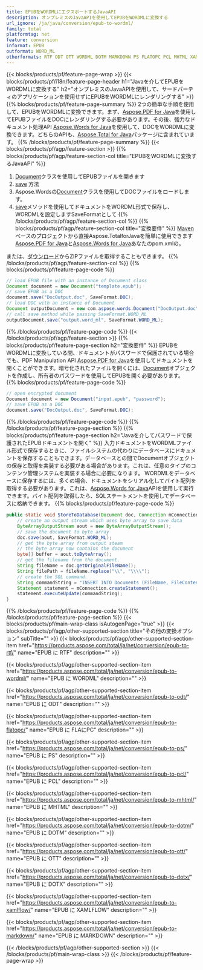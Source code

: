 ```yaml
---
title: EPUBをWORDMLにエクスポートするJavaAPI
description: オンプレミスのJavaAPIを使用してEPUBをWORDMLに変換する
url_ignore: /ja/java/conversion/epub-to-wordml/
family: total
platformtag: net
feature: conversion
informat: EPUB
outformat: WORD_ML
otherformats: RTF ODT OTT WORDML DOTM MARKDOWN PS FLATOPC PCL MHTML XAMLFLOW DOTX
---
```

{{< blocks/products/pf/feature-page-wrap >}}
{{< blocks/products/pf/i18n/feature-page-header h1="Javaを介してEPUBをWORDMLに変換する" h2="オンプレミスのJavaAPIを使用して、サードパーティのアプリケーションを使用せずにEPUBをWORDMLにレンダリングする" >}}
{{% blocks/products/pf/feature-page-summary %}}
2つの簡単な手順を使用して、EPUBをWORDMLに変換できます。まず、[Aspose.PDF for Java](https://products.aspose.com/pdf/java/)を使用してEPUBファイルをDOCにレンダリングする必要があります。その後、強力なドキュメント処理API [Aspose.Words for Java](https://products.aspose.com/words/java/)を使用して、DOCをWORDMLに変換できます。どちらのAPIも、[Aspose.Total for Java](https://products.aspose.com/total/java/)パッケージに含まれています。
{{% /blocks/products/pf/feature-page-summary  %}}
{{< blocks/products/pf/agp/feature-section >}}
{{% blocks/products/pf/agp/feature-section-col title="EPUBをWORDMLに変換するJavaAPI" %}}
1. [Document](https://reference.aspose.com/pdf/java/com.aspose.pdf/Document)クラスを使用してEPUBファイルを開きます
2. [save](https://reference.aspose.com/pdf/java/com.aspose.pdf/Document#save-java.lang.String-com.aspose.pdf.SaveOptions-を使用してEPUBをDOCに変換します) 方法
3. Aspose.Wordsの[Document](https://reference.aspose.com/words/java/com.aspose.words/Document)クラスを使用してDOCファイルをロードします。
4. [save](https://reference.aspose.com/words/java/com.aspose.words/Document#save(java.lang.String,int))メソッドを使用してドキュメントをWORDML形式で保存し、WORDMLを設定しますSaveFormatとして
{{% /blocks/products/pf/agp/feature-section-col %}}
{{% blocks/products/pf/agp/feature-section-col title="変換要件" %}}
[Maven](https://repository.aspose.com/webapp/#/artifacts/browse/tree/General/repo/com/aspose/aspose-total)ベースのプロジェクトから直接Aspose.TotalforJavaを簡単に使用できます[Aspose.PDF for Java](https://docs.aspose.com/pdf/java/installation/)と[Aspose.Words for Java](https://docs.aspose.com/words/java/installation/)あなたのpom.xmlの。

または、[ダウンロード](https://downloads.aspose.com/total/java)からZIPファイルを取得することもできます。
{{% /blocks/products/pf/agp/feature-section-col %}}
{{% blocks/products/pf/feature-page-code %}}

```java
// load EPUB file with an instance of Document class
Document document = new Document("template.epub");
// save EPUB as a DOC 
document.save("DocOutput.doc", SaveFormat.DOC); 
// load DOC with an instance of Document
Document outputDocument = new com.aspose.words.Document("DocOutput.doc");
// call save method while passing SaveFormat.WORD_ML
outputDocument.save("output.word_ml", SaveFormat.WORD_ML);   
```

{{% /blocks/products/pf/feature-page-code %}}
{{< /blocks/products/pf/agp/feature-section >}}
{{% blocks/products/pf/feature-page-section  h2="変換要件" %}}
EPUBをWORDMLに変換している間、ドキュメントがパスワードで保護されている場合でも、PDF Manipulation API [Aspose.PDF for Java](https://docs.aspose.com/pdf/java/installation/)を使用してドキュメントを開くことができます。暗号化されたファイルを開くには、[Document](https://reference.aspose.com/pdf/java/com.aspose.pdf/Document)オブジェクトを作成し、所有者のパスワードを使用してEPUBを開く必要があります。  
{{% blocks/products/pf/feature-page-code %}}

```cs
// open encrypted document
Document document = new Document("input.epub", "password");
// save EPUB as a DOC 
document.save("DocOutput.doc", SaveFormat.DOC);
```

{{% /blocks/products/pf/feature-page-code  %}}
{{% /blocks/products/pf/feature-page-section %}}
{{% blocks/products/pf/feature-page-section  h2="Javaを介してパスワードで保護されたEPUBドキュメントを開く" %}}
入力ドキュメントをWORDMLファイル形式で保存するときに、ファイルシステムの代わりにデータベースにドキュメントを保存することもできます。データベースとの間でDocumentオブジェクトの保存と取得を実装する必要がある場合があります。これは、任意のタイプのコンテンツ管理システムを実装する場合に必要になります。 WORDMLをデータベースに保存するには、多くの場合、ドキュメントをシリアル化してバイト配列を取得する必要があります。これは、[Aspose.Words for Java](https://products.aspose.com/words/Java/)APIを使用して実行できます。バイト配列を取得したら、SQLステートメントを使用してデータベースに格納できます。 
{{% blocks/products/pf/feature-page-code %}}

```java
public static void StoreToDatabase(Document doc, Connection mConnection) throws Exception {
    // create an output stream which uses byte array to save data
    ByteArrayOutputStream aout = new ByteArrayOutputStream();
    // save the document to byte array
    doc.save(aout, SaveFormat.WORD_ML);
    // get the byte array from output steam
    // the byte array now contains the document
    byte[] buffer = aout.toByteArray();
    // get the filename from the document.
    String fileName = doc.getOriginalFileName();
    String filePath = fileName.replace("\\", "\\\\");
    // create the SQL command.
    String commandString = "INSERT INTO Documents (FileName, FileContent) VALUES('" + filePath + "', '" + buffer + "')";
    Statement statement = mConnection.createStatement();
    statement.executeUpdate(commandString);
}  
```

{{% /blocks/products/pf/feature-page-code  %}}
{{% /blocks/products/pf/feature-page-section %}}
{{< blocks/products/pf/main-wrap-class isAutogenPage="true" >}}
{{< blocks/products/pf/agp/other-supported-section title="その他の変換オプション" subTitle="" >}}
{{< blocks/products/pf/agp/other-supported-section-item href="https://products.aspose.com/total/ja/net/conversion/epub-to-rtf/" name="EPUB に RTF" description="" >}}

{{< blocks/products/pf/agp/other-supported-section-item href="https://products.aspose.com/total/ja/net/conversion/epub-to-wordml/" name="EPUB に WORDML" description="" >}}

{{< blocks/products/pf/agp/other-supported-section-item href="https://products.aspose.com/total/ja/net/conversion/epub-to-odt/" name="EPUB に ODT" description="" >}}

{{< blocks/products/pf/agp/other-supported-section-item href="https://products.aspose.com/total/ja/net/conversion/epub-to-flatopc/" name="EPUB に FLAにPC" description="" >}}

{{< blocks/products/pf/agp/other-supported-section-item href="https://products.aspose.com/total/ja/net/conversion/epub-to-ps/" name="EPUB に PS" description="" >}}

{{< blocks/products/pf/agp/other-supported-section-item href="https://products.aspose.com/total/ja/net/conversion/epub-to-pcl/" name="EPUB に PCL" description="" >}}

{{< blocks/products/pf/agp/other-supported-section-item href="https://products.aspose.com/total/ja/net/conversion/epub-to-mhtml/" name="EPUB に MHTML" description="" >}}

{{< blocks/products/pf/agp/other-supported-section-item href="https://products.aspose.com/total/ja/net/conversion/epub-to-dotm/" name="EPUB に DOTM" description="" >}}

{{< blocks/products/pf/agp/other-supported-section-item href="https://products.aspose.com/total/ja/net/conversion/epub-to-ott/" name="EPUB に OTT" description="" >}}

{{< blocks/products/pf/agp/other-supported-section-item href="https://products.aspose.com/total/ja/net/conversion/epub-to-dotx/" name="EPUB に DOTX" description="" >}}

{{< blocks/products/pf/agp/other-supported-section-item href="https://products.aspose.com/total/ja/net/conversion/epub-to-xamlflow/" name="EPUB に XAMLFLOW" description="" >}}

{{< blocks/products/pf/agp/other-supported-section-item href="https://products.aspose.com/total/ja/net/conversion/epub-to-markdown/" name="EPUB に MARKDOWN" description="" >}}


{{< /blocks/products/pf/agp/other-supported-section >}}
{{< /blocks/products/pf/main-wrap-class >}}
{{< /blocks/products/pf/feature-page-wrap >}}
